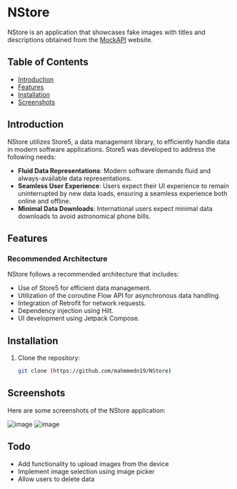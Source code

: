 # NStore

NStore is an application that showcases fake images with titles and descriptions obtained from the [MockAPI](https://mockapi.io/) website.

## Table of Contents

- [Introduction](#introduction)
- [Features](#features)
- [Installation](#installation)
- [Screenshots](#Screenshots)

## Introduction

NStore utilizes Store5, a data management library, to efficiently handle data in modern software applications. Store5 was developed to address the following needs:

- **Fluid Data Representations**: Modern software demands fluid and always-available data representations.
- **Seamless User Experience**: Users expect their UI experience to remain uninterrupted by new data loads, ensuring a seamless experience both online and offline.
- **Minimal Data Downloads**: International users expect minimal data downloads to avoid astronomical phone bills.

## Features

### Recommended Architecture

NStore follows a recommended architecture that includes:
- Use of Store5 for efficient data management.
- Utilization of the coroutine Flow API for asynchronous data handling.
- Integration of Retrofit for network requests.
- Dependency injection using Hilt.
- UI development using Jetpack Compose.


## Installation

1. Clone the repository:
   ```bash
   git clone (https://github.com/mahmmedn19/NStore)

## Screenshots

Here are some screenshots of the NStore application:

![image](https://github.com/mahmmedn19/NStore/assets/100851080/0d8a0f3e-93d5-4733-8b78-e1df31d23d1b)
![image](https://github.com/mahmmedn19/NStore/assets/100851080/4550f6f9-468d-4832-9603-76b2b3a30d15)

## Todo

- Add functionality to upload images from the device
- Implement image selection using image picker
- Allow users to delete data
